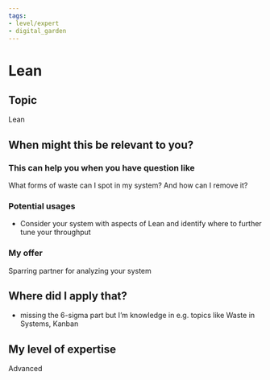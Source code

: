 ```yaml
---
tags: 
- level/expert
- digital_garden
---
```

# Lean
## Topic

Lean

## When might this be relevant to you?

### This can help you when you have question like

What forms of waste can I spot in my system? And how can I remove it?

### Potential usages

-   Consider your system with aspects of Lean and identify where to further tune your throughput
    

### My offer

Sparring partner for analyzing your system

## Where did I apply that?

-   missing the 6-sigma part but I’m knowledge in e.g. topics like Waste in Systems, Kanban
    

## My level of expertise

Advanced